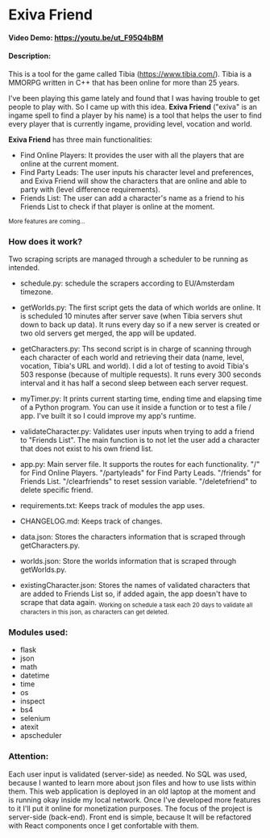 # Exiva Friend
#### Video Demo: https://youtu.be/ut_F95Q4bBM
#### Description:
This is a tool for the game called Tibia (https://www.tibia.com/). Tibia is a MMORPG written in C++ that has been online for more than 25 years.

I've been playing this game lately and found that I was having trouble to get people to play with. So I came up with this idea.
**Exiva Friend** ("exiva" is an ingame spell to find a player by his name) is a tool that helps the user to find every player that is currently ingame, providing level, vocation and world.

**Exiva Friend** has three main functionalities:

- Find Online Players: It provides the user with all the players that are online at the current moment.
- Find Party Leads: The user inputs his character level and preferences, and Exiva Friend will show the characters that are online and able to party with (level difference requirements).
- Friends List: The user can add a character's name as a friend to his Friends List to check if that player is online at the moment.

<sub>More features are coming...</sub>


### How does it work?
Two scraping scripts are managed through a scheduler to be running as intended.

- schedule.py: schedule the scrapers according to EU/Amsterdam timezone.

- getWorlds.py: The first script gets the data of which worlds are online. It is scheduled 10 minutes after server save (when Tibia servers shut down to back up data). It runs every day so if a new server is created or two old servers get merged, the app will be updated. 

- getCharacters.py: Ths second script is in charge of scanning through each character of each world and retrieving their data (name, level, vocation, Tibia's URL and world). I did a lot of testing to avoid Tibia's 503 response (because of multiple requests). It runs every 300 seconds interval and it has half a second sleep between each server request.

- myTimer.py: It prints current starting time, ending time and elapsing time of a Python program. You can use it inside a function or to test a file / app. I've built it so I could improve my app's runtime.

- validateCharacter.py: Validates user inputs when trying to add a friend to "Friends List". The main function is to not let the user add a character that does not exist to his own friend list.

- app.py: Main server file. It supports the routes for each functionality. 
"/" for Find Online Players.
"/partyleads" for Find Party Leads.
"/friends" for Friends List.
"/clearfriends" to reset session variable.
"/deletefriend" to delete specific friend.

- requirements.txt: Keeps track of modules the app uses.

- CHANGELOG.md: Keeps track of changes.

- data.json: Stores the characters information that is scraped through getCharacters.py.

- worlds.json: Store the worlds information that is scraped through getWorlds.py.

- existingCharacter.json: Stores the names of validated characters that are added to Friends List so, if added again, the app doesn't have to scrape that data again.
<sub>Working on schedule a task each 20 days to validate all characters in this json, as characters can get deleted.</sub>


### Modules used:
- flask
- json
- math
- datetime
- time
- os
- inspect
- bs4
- selenium
- atexit
- apscheduler


### Attention:

Each user input is validated (server-side) as needed.
No SQL was used, because I wanted to learn more about json files and how to use lists within them.
This web application is deployed in an old laptop at the moment and is running okay inside my local network.
Once I've developed more features to it I'll put it online for monetization purposes.
The focus of the project is server-side (back-end). Front end is simple, because It will be refactored with React components once I get confortable with them.